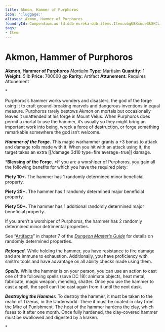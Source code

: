 ```yaml
---
title: Akmon, Hammer of Purphoros
icon: ':luggage:'
aliases: Akmon, Hammer of Purphoros
foundryId: Compendium.world.ddb-eureka-ddb-items.Item.wbgUBXxuce3k8KCi
tags:
- Item
---
```


# Akmon, Hammer of Purphoros

**Akmon, Hammer of Purphoros**
_Martialm_
**Type:** Martialm
**Quantity:** 1
**Weight:** 5 lb
**Price:** 700000 gp
**Rarity:** Artifact
**Attunement:** Requires Attunement

*<p>Purphoros’s hammer works wonders and disasters, the god of the forge using it to craft ground-breaking marvels and dangerous inventions in equal measure. Purphoros rarely bestows *Akmon* on mortals but occasionally leaves it unattended at his forge in Mount Velus. When Purphoros does permit a mortal to use the hammer, it’s usually so they might bring an important work into being, wreck a force of destruction, or forge something remarkable somewhere the god isn’t welcome.

***Hammer of the Forge.*** This magic warhammer grants a +3 bonus to attack and damage rolls made with it. When you hit with an attack using it, the target takes an extra  [[/damage 3d10 type=fire average=true]] damage.

***Blessing of the Forge.** *If you are a worshiper of Purphoros, you gain all the following benefits for which you have the required piety:

**Piety 10+.** The hammer has 1 randomly determined minor beneficial property.

**Piety 25+.** The hammer has 1 randomly determined major beneficial property.

**Piety 50+.** The hammer has 1 additional randomly determined major beneficial property.

If you aren’t a worshiper of Purphoros, the hammer has 2 randomly determined minor detrimental properties.

See “<a href="https://www.dndbeyond.com/sources/dmg/sentient-magic-items-artifacts#ArtifactProperties">Artifacts</a>” in chapter 7 of the <a href="https://www.dndbeyond.com/sources/dmg">*Dungeon Master’s Guide*</a> for details on randomly determined properties.

***Reforged.*** While holding the hammer, you have resistance to fire damage and are immune to exhaustion. Additionally, you have proficiency with smith’s tools and have advantage on all ability checks made using them.

***Spells.*** While the hammer is on your person, you can use an action to cast one of the following spells (save DC 18): animate objects, heat metal, fabricate, magic weapon, mending, shatter. Once you use the hammer to cast a spell, the spell can’t be cast again from it until the next dusk.

***Destroying the Hammer.*** To destroy the hammer, it must be taken to the realm of Tizerus, in the Underworld. There it must be coated in clay from the Mire of Punishment. The heat of the hammer hardens the clay, which fuses to it after one month. Once fully hardened, the clay-covered hammer must be swallowed and digested by a kraken.</p>*